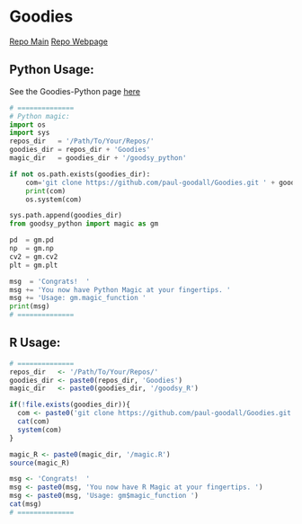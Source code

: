 # Goodies

[Repo Main](https://github.com/paul-goodall/Goodies)
[Repo Webpage](https://paul-goodall.github.io/Goodies/)

## Python Usage:

See the Goodies-Python page [here](https://paul-goodall.github.io/Goodies/goodsy_python/)

```python
# ==============
# Python magic:
import os
import sys
repos_dir   = '/Path/To/Your/Repos/'
goodies_dir = repos_dir + 'Goodies'
magic_dir   = goodies_dir + '/goodsy_python'

if not os.path.exists(goodies_dir):
    com='git clone https://github.com/paul-goodall/Goodies.git ' + goodies_dir
    print(com)
    os.system(com)

sys.path.append(goodies_dir)
from goodsy_python import magic as gm

pd  = gm.pd
np  = gm.np
cv2 = gm.cv2
plt = gm.plt

msg  = 'Congrats!  '
msg += 'You now have Python Magic at your fingertips. '
msg += 'Usage: gm.magic_function '
print(msg)
# ==============
```

## R Usage:

```R
# ==============
repos_dir   <- '/Path/To/Your/Repos/'
goodies_dir <- paste0(repos_dir, 'Goodies')
magic_dir   <- paste0(goodies_dir, '/goodsy_R')

if(!file.exists(goodies_dir)){
  com <- paste0('git clone https://github.com/paul-goodall/Goodies.git ', goodies_dir)
  cat(com)
  system(com)
}

magic_R <- paste0(magic_dir, '/magic.R')
source(magic_R)

msg <- 'Congrats!  '
msg <- paste0(msg, 'You now have R Magic at your fingertips. ')
msg <- paste0(msg, 'Usage: gm$magic_function ')
cat(msg)
# ==============
```
